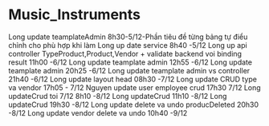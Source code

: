 # Music_Instruments
Long update teamplateAdmin 8h30-5/12-Phần tiêu đề từng bảng tự điểu chỉnh cho phù hợp khi làm
Long up date service 8h40 -5/12
Long up api controller TypeProduct,Product,Vendor + validate backend voi binding result 11h00 -6/12
Long update teamplate admin 12h55 -6/12
Long update teamplate admin 20h25 -6/12
Long update teamplate admin vs controller 21h40 -6/12
Long update layout head 08h30 -7/12
Long update CRUD type va vendor 17h05 - 7/12
Nguyen update user employee crud 17h30 7/12
Long updateCrud toi 7/12 8h10 -8/12
Long updateCrud 11h10 -8/12
Long updateCrud 19h30 -8/12
Long update delete va undo producDeleted 20h30 -8/12
Long update vendor delete va undo  10h40 -9/12
